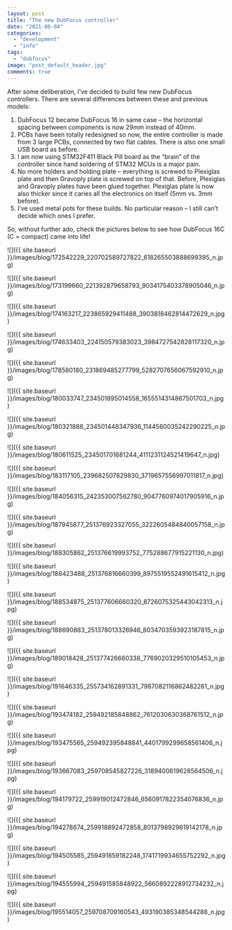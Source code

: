 ```yaml
---
layout: post
title: "The new DubFocus controller"
date: "2021-06-04"
categories: 
  - "development"
  - "info"
tags: 
  - "dubfocus"
image: "post_default_header.jpg"
comments: true
---
```


After some deliberation, I’ve decided to build few new DubFocus controllers. There are several differences between these and previous models:

1. DubFocus 12 became DubFocus 16 in same case – the horizontal spacing between components is now 29mm instead of 40mm.
2. PCBs have been totally redesigned so now, the entire controller is made from 3 large PCBs, connected by two flat cables. There is also one small USB board as before.
3. I am now using STM32F411 Black Pill board as the “brain” of the controller since hand soldering of STM32 MCUs is a major pain.
4. No more holders and holding plate – everything is screwed to Plexiglas plate and then Gravoply plate is screwed on top of that. Before, Plexiglas and Gravoply plates have been glued together. Plexiglas plate is now also thicker since it caries all the electronics on itself (5mm vs. 3mm before).
5. I’ve used metal pots for these builds. No particular reason – I still can’t decide which ones I prefer.

So, without further ado, check the pictures below to see how DubFocus 16C (C = compact) came into life!

![]({{ site.baseurl }}/images/blog/172542229_220702589727822_618265503888699395_n.jpg)

![]({{ site.baseurl }}/images/blog/173199660_221392879658793_9034175403378905046_n.jpg)

![]({{ site.baseurl }}/images/blog/174163217_223865929411488_3903818462814472629_n.jpg)

![]({{ site.baseurl }}/images/blog/174633403_224150579383023_3984727542828117320_n.jpg)

![]({{ site.baseurl }}/images/blog/178580180_231869485277799_5282707656067592910_n.jpg)

![]({{ site.baseurl }}/images/blog/180033747_234501895014558_1655514314867501703_n.jpg)

![]({{ site.baseurl }}/images/blog/180321888_234501448347936_1144560035242290225_n.jpg)

![]({{ site.baseurl }}/images/blog/180611525_234501701681244_4111231124521419647_n.jpg)

![]({{ site.baseurl }}/images/blog/183117105_239682507829830_3719657556997011817_n.jpg)

![]({{ site.baseurl }}/images/blog/184056315_242353007562780_9047760974017905916_n.jpg)

![]({{ site.baseurl }}/images/blog/187945877_251376923327055_3222605484840057158_n.jpg)

![]({{ site.baseurl }}/images/blog/188305862_251376619993752_775288677915221130_n.jpg)

![]({{ site.baseurl }}/images/blog/188423488_251376816660399_8975519552491615412_n.jpg)

![]({{ site.baseurl }}/images/blog/188534875_251377606660320_8726075325443042313_n.jpg)

![]({{ site.baseurl }}/images/blog/188690883_251378013326946_8034703593923187815_n.jpg)

![]({{ site.baseurl }}/images/blog/189018428_251377426660338_7769020329510105453_n.jpg)

![]({{ site.baseurl }}/images/blog/191646335_255734162891331_7987082116862482261_n.jpg)

![]({{ site.baseurl }}/images/blog/193474182_259492185848862_7612030630368761512_n.jpg)

![]({{ site.baseurl }}/images/blog/193475565_259492395848841_4401799299658561406_n.jpg)

![]({{ site.baseurl }}/images/blog/193667083_259708545827226_3189400619628564506_n.jpg)

![]({{ site.baseurl }}/images/blog/194179722_259919012472846_6560917822354076836_n.jpg)

![]({{ site.baseurl }}/images/blog/194278674_259918892472858_8013798929619142178_n.jpg)

![]({{ site.baseurl }}/images/blog/194505585_259491659182248_1741719934655752292_n.jpg)

![]({{ site.baseurl }}/images/blog/194555994_259491585848922_5660892228912734232_n.jpg)

![]({{ site.baseurl }}/images/blog/195514057_259708709160543_493190385348544288_n.jpg)